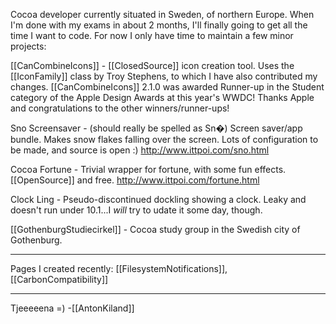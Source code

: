 

Cocoa developer currently situated in Sweden, of northern Europe. When I'm done with my exams in about 2 months, I'll finally going to get all the time I want to code. For now I only have time to maintain a few minor projects:

[[CanCombineIcons]] - [[ClosedSource]] icon creation tool. Uses the [[IconFamily]] class by Troy Stephens, to which I have also contributed my changes. [[CanCombineIcons]] 2.1.0 was awarded Runner-up in the Student category of the Apple Design Awards at this year's WWDC! Thanks Apple and congratulations to the other winners/runner-ups!

Sno Screensaver - (should really be spelled as Sn�) Screen saver/app bundle. Makes snow flakes falling over the screen. Lots of configuration to be made, and source is open :)      http://www.ittpoi.com/sno.html

Cocoa Fortune - Trivial wrapper for fortune, with some fun effects. [[OpenSource]] and free. http://www.ittpoi.com/fortune.html

Clock Ling - Pseudo-discontinued dockling showing a clock. Leaky and doesn't run under 10.1...I _will_ try to udate it some day, though.

[[GothenburgStudiecirkel]] - Cocoa study group in the Swedish city of Gothenburg.

----

Pages I created recently: [[FilesystemNotifications]], [[CarbonCompatibility]]

----

Tjeeeeena =)   -[[AntonKiland]]